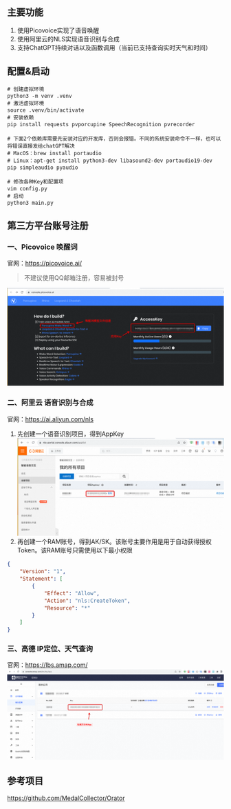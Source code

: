 
## 主要功能
1. 使用Picovoice实现了语音唤醒
2. 使用阿里云的NLS实现语音识别与合成
3. 支持ChatGPT持续对话以及函数调用（当前已支持查询实时天气和时间）

## 配置&启动
```shell
# 创建虚拟环境
python3 -m venv .venv
# 激活虚拟环境
source .venv/bin/activate
# 安装依赖
pip install requests pvporcupine SpeechRecognition pvrecorder

# 下面2个依赖库需要先安装对应的开发库，否则会报错。不同的系统安装命令不一样，也可以将错误直接发给chatGPT解决
# MacOS：brew install portaudio
# Linux：apt-get install python3-dev libasound2-dev portaudio19-dev
pip simpleaudio pyaudio

# 修改各种Key和配置项
vim config.py
# 启动
python3 main.py
```

## 第三方平台账号注册

### 一、Picovoice 唤醒词
官网：https://picovoice.ai/
> 不建议使用QQ邮箱注册，容易被封号

![console-picovoice-ai](doc/console-picovoice-ai.png)

### 二、阿里云 语音识别与合成
官网：https://ai.aliyun.com/nls
1. 先创建一个语音识别项目，得到AppKey
![console-nls](doc/console-nls.png)
2. 再创建一个RAM账号，得到AK/SK。该账号主要作用是用于自动获得授权Token。该RAM账号只需使用以下最小权限
```json
{
    "Version": "1",
    "Statement": [
        {
            "Effect": "Allow",
            "Action": "nls:CreateToken",
            "Resource": "*"
        }
    ]
}
```

### 三、高德 IP定位、天气查询
官网：https://lbs.amap.com/
![console-amap](doc/console-amap.png)


## 参考项目
https://github.com/MedalCollector/Orator
